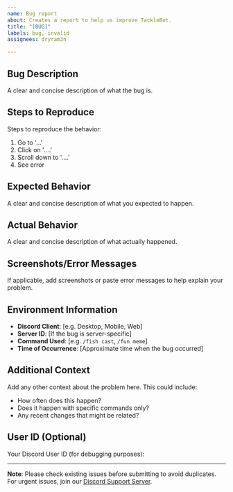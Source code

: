 ```yaml
---
name: Bug report
about: Creates a report to help us improve TackleBot.
title: "[BUG]"
labels: bug, invalid
assignees: dryram3n

---
```


## Bug Description
A clear and concise description of what the bug is.

## Steps to Reproduce
Steps to reproduce the behavior:
1. Go to '...'
2. Click on '....'
3. Scroll down to '....'
4. See error

## Expected Behavior
A clear and concise description of what you expected to happen.

## Actual Behavior
A clear and concise description of what actually happened.

## Screenshots/Error Messages
If applicable, add screenshots or paste error messages to help explain your problem.

## Environment Information
- **Discord Client**: [e.g. Desktop, Mobile, Web]
- **Server ID**: [If the bug is server-specific]
- **Command Used**: [e.g. `/fish cast`, `/fun meme`]
- **Time of Occurrence**: [Approximate time when the bug occurred]

## Additional Context
Add any other context about the problem here. This could include:
- How often does this happen?
- Does it happen with specific commands only?
- Any recent changes that might be related?

## User ID (Optional)
Your Discord User ID (for debugging purposes): 

---
**Note**: Please check existing issues before submitting to avoid duplicates. For urgent issues, join our [Discord Support Server](https://discord.gg/6TxYjeQcXg).

